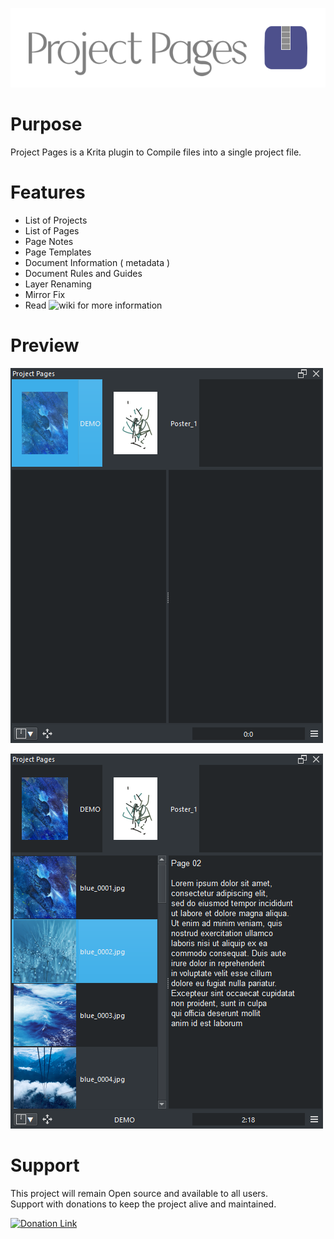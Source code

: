![Picture](https://raw.githubusercontent.com/EyeOdin/project_pages/master/project_pages/LOGO/project_pages_logo_S.png)

# Purpose

Project Pages is a Krita plugin to Compile files into a single project file.

# Features

* List of Projects
* List of Pages
* Page Notes
* Page Templates
* Document Information ( metadata )
* Document Rules and Guides
* Layer Renaming
* Mirror Fix
* Read ![wiki](https://github.com/EyeOdin/project_pages/wiki) for more information

# Preview

![Picture](https://raw.githubusercontent.com/EyeOdin/project_pages/master/project_pages/PREVIEWS/pp_p001.png)

![Picture](https://raw.githubusercontent.com/EyeOdin/project_pages/master/project_pages/PREVIEWS/pp_p002.png)

# Support

This project will remain Open source and available to all users.\
Support with donations to keep the project alive and maintained.

<a href="https://www.paypal.com/donate/?hosted_button_id=9FARNUYBC9R3J">
  <img src="https://pics.paypal.com/00/s/NjA2OWU0ZmEtNjQ4MC00MWZhLTk5YzctM2VhZDA1MzgyMDQ0/file.PNG" width="200" alt="Donation Link">
</a>
